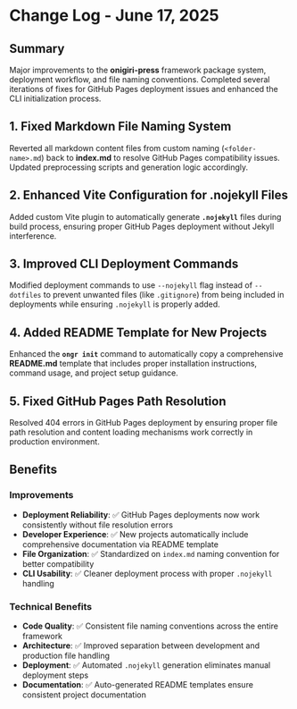 <!-- 
FORMATTING REQUIREMENTS:
1. Maintain proper heading hierarchy:
   - Level 1 (#): Document title only (# Change Log - June 17, 2025)
   - Level 2 (##): Major sections and numbered changes
     * Top-level sections: ## Summary, ## Benefits, ## Next Steps
     * Numbered changes: ## 1. Feature/Fix Title, ## 2. Another Change, etc.
   - Level 3 (###): Subsections within major sections
     * Under Benefits: ### Improvements, ### Technical Benefits
     * Can be used for detailed breakdowns within numbered changes if needed
   - Level 4 (####): Minor details if needed for deeper analysis

2. Required structure:
   - ## Summary: Brief overview of the day's development work
   - Numbered changes: ## 1., ## 2., etc. with concise but comprehensive descriptions
   - ## Benefits: Organized into ### Improvements and ### Technical Benefits
   - ## Next Steps: Numbered list with Immediate, Short-term, and Long-term priorities

3. Content guidelines:
   - Use bold (**text**) for important terms, file names, and key concepts
   - Include checkmarks (✅) for completed items and measurable results
   - Keep descriptions concise but comprehensive for stakeholder communication
   - Focus on user-facing changes and business impact
   - Maintain consistency with corresponding developer log entries
-->
# Change Log - June 17, 2025

## Summary
Major improvements to the **onigiri-press** framework package system, deployment workflow, and file naming conventions. Completed several iterations of fixes for GitHub Pages deployment issues and enhanced the CLI initialization process.

<!-- Changes Made -->

## 1. Fixed Markdown File Naming System
Reverted all markdown content files from custom naming (`<folder-name>.md`) back to **index.md** to resolve GitHub Pages compatibility issues. Updated preprocessing scripts and generation logic accordingly.

## 2. Enhanced Vite Configuration for .nojekyll Files
Added custom Vite plugin to automatically generate **`.nojekyll`** files during build process, ensuring proper GitHub Pages deployment without Jekyll interference.

## 3. Improved CLI Deployment Commands
Modified deployment commands to use `--nojekyll` flag instead of `--dotfiles` to prevent unwanted files (like `.gitignore`) from being included in deployments while ensuring `.nojekyll` is properly added.

## 4. Added README Template for New Projects
Enhanced the **`ongr init`** command to automatically copy a comprehensive **README.md** template that includes proper installation instructions, command usage, and project setup guidance.

## 5. Fixed GitHub Pages Path Resolution
Resolved 404 errors in GitHub Pages deployment by ensuring proper file path resolution and content loading mechanisms work correctly in production environment.

## Benefits

### Improvements
- **Deployment Reliability**: ✅ GitHub Pages deployments now work consistently without file resolution errors
- **Developer Experience**: ✅ New projects automatically include comprehensive documentation via README template
- **File Organization**: ✅ Standardized on `index.md` naming convention for better compatibility
- **CLI Usability**: ✅ Cleaner deployment process with proper `.nojekyll` handling

### Technical Benefits
- **Code Quality**: ✅ Consistent file naming conventions across the entire framework
- **Architecture**: ✅ Improved separation between development and production file handling
- **Deployment**: ✅ Automated `.nojekyll` generation eliminates manual deployment steps
- **Documentation**: ✅ Auto-generated README templates ensure consistent project documentation
